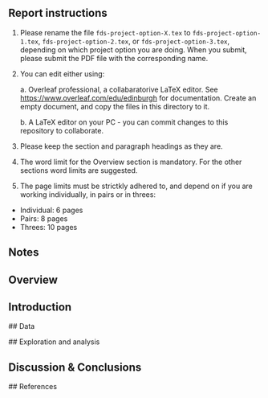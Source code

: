 Report instructions
-------------------

1. Please rename the file `fds-project-option-X.tex` to
`fds-project-option-1.tex`, `fds-project-option-2.tex`, or
`fds-project-option-3.tex`, depending on which project option you are
doing. When you submit, please submit the PDF file with the
corresponding name.

2. You can edit either using:
    
    a. Overleaf professional, a collabaratorive LaTeX editor. See
    https://www.overleaf.com/edu/edinburgh for documentation. Create an
      empty document, and copy the files in this directory to it.

    b. A LaTeX editor on your PC - you can commit changes to this
    repository to collaborate.

3. Please keep the section and paragraph headings as they are.

4. The word limit for the Overview section is mandatory. For the other
   sections word limits are suggested.

5. The page limits must be strictkly adhered to, and depend on if
   you are working individually, in pairs or in threes:

  - Individual: 6 pages 
  - Pairs: 8 pages 
  - Threes: 10 pages 

Notes
-------------------
## Overview 

## Introduction 

## Data

## Exploration and analysis

## Discussion & Conclusions

## References
